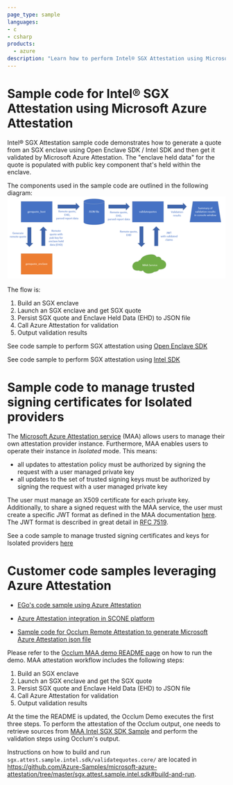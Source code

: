 ```yaml
---
page_type: sample
languages:
- c
- csharp
products:
  - azure
description: "Learn how to perform Intel® SGX Attestation using Microsoft Azure Attestation"
---
```


# Sample code for Intel® SGX Attestation using Microsoft Azure Attestation

Intel® SGX Attestation sample code demonstrates how to generate a quote from an SGX enclave using Open Enclave SDK / Intel SDK and then get it validated by Microsoft Azure Attestation. The "enclave held data" for the quote is populated with public key component that's held within the enclave.

The components used in the sample code are outlined in the following diagram:
![SGX Attestation Overview Diagram](./media/maa.sample.diagram.png)

The flow is:
1. Build an SGX enclave
2. Launch an SGX enclave and get SGX quote
3. Persist SGX quote and Enclave Held Data (EHD) to JSON file
4. Call Azure Attestation for validation
5. Output validation results

See code sample to perform SGX attestation using [Open Enclave SDK](./sgx.attest.sample.oe.sdk)

See code sample to perform SGX attestation using [Intel SDK](./sgx.attest.sample.intel.sdk)

# Sample code to manage trusted signing certificates for Isolated providers

The [Microsoft Azure Attestation service](https://docs.microsoft.com/en-us/azure/attestation/overview) (MAA) allows users to manage their own attestation provider instance.  Furthermore, MAA enables users to operate their instance in *Isolated* mode.  This means:
* all updates to attestation policy must be authorized by signing the request with a user managed private key
* all updates to the set of trusted signing keys must be authorized by signing the request with a user managed private key

The user must manage an X509 certificate for each private key.  Additionally, to share a signed request with the MAA service, the user must create a specific JWT format as defined in the MAA documentation [here](https://docs.microsoft.com/en-us/azure/attestation/author-sign-policy#creating-the-policy-file-in-json-web-signature-format).  The JWT format is described in great detail in [RFC 7519](https://datatracker.ietf.org/doc/html/rfc7519).

See a code sample to manage trusted signing certificates and keys for Isolated providers [here](./maa.signing.tool.sample)

# Customer code samples leveraging Azure Attestation

- [EGo's code sample using Azure Attestation](https://github.com/edgelesssys/ego/tree/master/samples/azure_attestation)
- [Azure Attestation integration in SCONE platform](https://github.com/scontain/scone-azure-integration)

- [Sample code for Occlum Remote Attestation to generate Microsoft Azure Attestation json file](https://github.com/occlum/occlum/tree/master/demos/remote_attestation/maa)

Please refer to the [Occlum MAA demo README page](https://github.com/occlum/occlum/blob/master/demos/remote_attestation/maa/README.md#prerequisites) on how to run the demo.
MAA attestation workflow includes the following steps:
1. Build an SGX enclave
2. Launch an SGX enclave and get the SGX quote
3. Persist SGX quote and Enclave Held Data (EHD) to JSON file
4. Call Azure Attestation for validation
5. Output validation results

At the time the README is updated, the Occlum Demo executes the first three steps. To perform the attestation of the Occlum output, one needs to retrieve sources from [MAA Intel SGX SDK Sample](https://github.com/Azure-Samples/microsoft-azure-attestation/tree/master/sgx.attest.sample.intel.sdk/validatequotes.core) and perform the validation steps using Occlum's output.

Instructions on how to build and run `sgx.attest.sample.intel.sdk/validatequotes.core/` are located in https://github.com/Azure-Samples/microsoft-azure-attestation/tree/master/sgx.attest.sample.intel.sdk#build-and-run.

